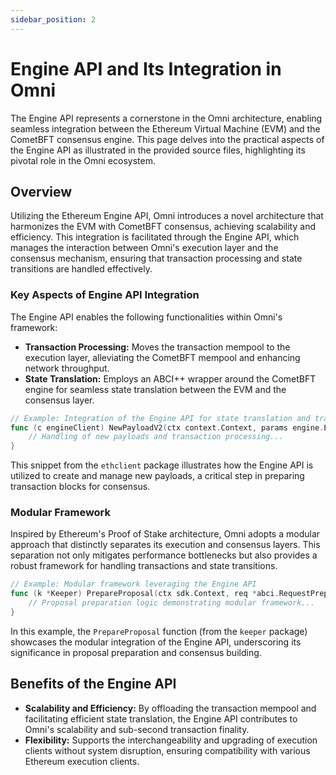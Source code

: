 ```yaml
---
sidebar_position: 2
---
```


# Engine API and Its Integration in Omni

The Engine API represents a cornerstone in the Omni architecture, enabling seamless integration between the Ethereum Virtual Machine (EVM) and the CometBFT consensus engine. This page delves into the practical aspects of the Engine API as illustrated in the provided source files, highlighting its pivotal role in the Omni ecosystem.

## Overview

Utilizing the Ethereum Engine API, Omni introduces a novel architecture that harmonizes the EVM with CometBFT consensus, achieving scalability and efficiency. This integration is facilitated through the Engine API, which manages the interaction between Omni's execution layer and the consensus mechanism, ensuring that transaction processing and state transitions are handled effectively.

### Key Aspects of Engine API Integration

The Engine API enables the following functionalities within Omni's framework:

- **Transaction Processing:** Moves the transaction mempool to the execution layer, alleviating the CometBFT mempool and enhancing network throughput.
- **State Translation:** Employs an ABCI++ wrapper around the CometBFT engine for seamless state translation between the EVM and the consensus layer.

```go
// Example: Integration of the Engine API for state translation and transaction processing
func (c engineClient) NewPayloadV2(ctx context.Context, params engine.ExecutableData) (engine.PayloadStatusV1, error) {
    // Handling of new payloads and transaction processing...
}
```

This snippet from the `ethclient` package illustrates how the Engine API is utilized to create and manage new payloads, a critical step in preparing transaction blocks for consensus.

### Modular Framework

Inspired by Ethereum's Proof of Stake architecture, Omni adopts a modular approach that distinctly separates its execution and consensus layers. This separation not only mitigates performance bottlenecks but also provides a robust framework for handling transactions and state transitions.

```go
// Example: Modular framework leveraging the Engine API
func (k *Keeper) PrepareProposal(ctx sdk.Context, req *abci.RequestPrepareProposal) (*abci.ResponsePrepareProposal, error) {
    // Proposal preparation logic demonstrating modular framework...
}
```

In this example, the `PrepareProposal` function (from the `keeper` package) showcases the modular integration of the Engine API, underscoring its significance in proposal preparation and consensus building.

## Benefits of the Engine API

- **Scalability and Efficiency:** By offloading the transaction mempool and facilitating efficient state translation, the Engine API contributes to Omni's scalability and sub-second transaction finality.
- **Flexibility:** Supports the interchangeability and upgrading of execution clients without system disruption, ensuring compatibility with various Ethereum execution clients.
